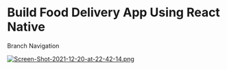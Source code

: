 # Build Food Delivery App Using React Native

Branch Navigation

[![Screen-Shot-2021-12-20-at-22-42-14.png](https://i.postimg.cc/Mp4JjjHt/Screen-Shot-2021-12-20-at-22-42-14.png)](https://postimg.cc/jDzFp2zJ)




